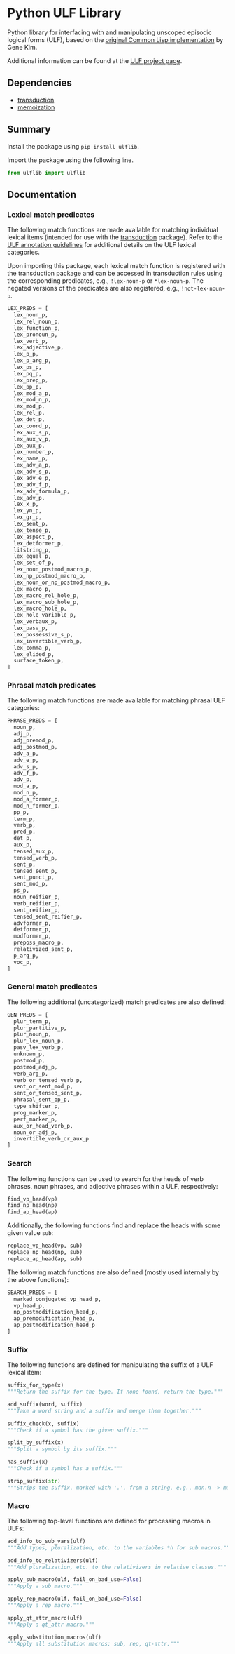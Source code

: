 # Python ULF Library

Python library for interfacing with and manipulating unscoped episodic logical forms (ULF), based on the [original Common Lisp implementation](https://github.com/genelkim/ulf-lib) by Gene Kim.

Additional information can be found at the [ULF project page](https://www.cs.rochester.edu/u/gkim21/ulf/).

## Dependencies

* [transduction](https://pypi.org/project/transduction/)
* [memoization](https://pypi.org/project/memoization/)

## Summary

Install the package using `pip install ulflib`.

Import the package using the following line.

```python
from ulflib import ulflib
```

## Documentation

### Lexical match predicates

The following match functions are made available for matching individual lexical items (intended for use with the [transduction](https://pypi.org/project/transduction/) package). Refer to the [ULF annotation guidelines](https://www.cs.rochester.edu/u/gkim21/ulf/assets/doc/ulf_annotation_guideline_v1.pdf) for additional details on the ULF lexical categories.

Upon importing this package, each lexical match function is registered with the transduction package and can be accessed in transduction rules using the corresponding predicates, e.g., `!lex-noun-p` or `*lex-noun-p`. The negated versions of the predicates are also registered, e.g., `!not-lex-noun-p`.

```python
LEX_PREDS = [
  lex_noun_p,
  lex_rel_noun_p,
  lex_function_p,
  lex_pronoun_p,
  lex_verb_p,
  lex_adjective_p,
  lex_p_p,
  lex_p_arg_p,
  lex_ps_p,
  lex_pq_p,
  lex_prep_p,
  lex_pp_p,
  lex_mod_a_p,
  lex_mod_n_p,
  lex_mod_p,
  lex_rel_p,
  lex_det_p,
  lex_coord_p,
  lex_aux_s_p,
  lex_aux_v_p,
  lex_aux_p,
  lex_number_p,
  lex_name_p,
  lex_adv_a_p,
  lex_adv_s_p,
  lex_adv_e_p,
  lex_adv_f_p,
  lex_adv_formula_p,
  lex_adv_p,
  lex_x_p,
  lex_yn_p,
  lex_gr_p,
  lex_sent_p,
  lex_tense_p,
  lex_aspect_p,
  lex_detformer_p,
  litstring_p,
  lex_equal_p,
  lex_set_of_p,
  lex_noun_postmod_macro_p,
  lex_np_postmod_macro_p,
  lex_noun_or_np_postmod_macro_p,
  lex_macro_p,
  lex_macro_rel_hole_p,
  lex_macro_sub_hole_p,
  lex_macro_hole_p,
  lex_hole_variable_p,
  lex_verbaux_p,
  lex_pasv_p,
  lex_possessive_s_p,
  lex_invertible_verb_p,
  lex_comma_p,
  lex_elided_p,
  surface_token_p,
]
```


### Phrasal match predicates

The following match functions are made available for matching phrasal ULF categories:

```python
PHRASE_PREDS = [
  noun_p,
  adj_p,
  adj_premod_p,
  adj_postmod_p,
  adv_a_p,
  adv_e_p,
  adv_s_p,
  adv_f_p,
  adv_p,
  mod_a_p,
  mod_n_p,
  mod_a_former_p,
  mod_n_former_p,
  pp_p,
  term_p,
  verb_p,
  pred_p,
  det_p,
  aux_p,
  tensed_aux_p,
  tensed_verb_p,
  sent_p,
  tensed_sent_p,
  sent_punct_p,
  sent_mod_p,
  ps_p,
  noun_reifier_p,
  verb_reifier_p,
  sent_reifier_p,
  tensed_sent_reifier_p,
  advformer_p,
  detformer_p,
  modformer_p,
  preposs_macro_p,
  relativized_sent_p,
  p_arg_p,
  voc_p,
]
```


### General match predicates

The following additional (uncategorized) match predicates are also defined:

```python
GEN_PREDS = [
  plur_term_p,
  plur_partitive_p,
  plur_noun_p,
  plur_lex_noun_p,
  pasv_lex_verb_p,
  unknown_p,
  postmod_p,
  postmod_adj_p,
  verb_arg_p,
  verb_or_tensed_verb_p,
  sent_or_sent_mod_p,
  sent_or_tensed_sent_p,
  phrasal_sent_op_p,
  type_shifter_p,
  prog_marker_p,
  perf_marker_p,
  aux_or_head_verb_p,
  noun_or_adj_p,
  invertible_verb_or_aux_p
]
```


### Search

The following functions can be used to search for the heads of verb phrases, noun phrases, and adjective phrases within a ULF, respectively:

```python
find_vp_head(vp)
find_np_head(np)
find_ap_head(ap)
```

Additionally, the following functions find and replace the heads with some given value `sub`:

```python
replace_vp_head(vp, sub)
replace_np_head(np, sub)
replace_ap_head(ap, sub)
```

The following match functions are also defined (mostly used internally by the above functions):

```python
SEARCH_PREDS = [
  marked_conjugated_vp_head_p,
  vp_head_p,
  np_postmodification_head_p,
  ap_premodification_head_p,
  ap_postmodification_head_p
]
```


### Suffix

The following functions are defined for manipulating the suffix of a ULF lexical item:

```python
suffix_for_type(x)
"""Return the suffix for the type. If none found, return the type."""

add_suffix(word, suffix)
"""Take a word string and a suffix and merge them together."""

suffix_check(x, suffix)
"""Check if a symbol has the given suffix."""

split_by_suffix(x)
"""Split a symbol by its suffix."""

has_suffix(x)
"""Check if a symbol has a suffix."""

strip_suffix(str)
"""Strips the suffix, marked with '.', from a string, e.g., man.n -> man."""
```


### Macro

The following top-level functions are defined for processing macros in ULFs:

```python
add_info_to_sub_vars(ulf)
"""Add types, pluralization, etc. to the variables *h for sub macros."""

add_info_to_relativizers(ulf)
"""Add pluralization, etc. to the relativizers in relative clauses."""

apply_sub_macro(ulf, fail_on_bad_use=False)
"""Apply a sub macro."""

apply_rep_macro(ulf, fail_on_bad_use=False)
"""Apply a rep macro."""

apply_qt_attr_macro(ulf)
"""Apply a qt_attr macro."""

apply_substitution_macros(ulf)
"""Apply all substitution macros: sub, rep, qt-attr."""
```